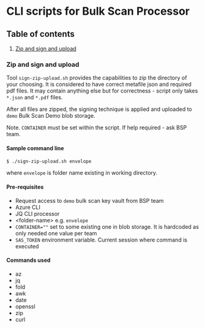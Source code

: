 # CLI scripts for Bulk Scan Processor

## Table of contents

1. [Zip and sign and upload](#zip-and-sign-and-upload)

### Zip and sign and upload

Tool `sign-zip-upload.sh` provides the capabilities to zip the directory of your choosing.
It is considered to have correct metafile json and required pdf files.
It may contain anything else but for correctness - script only takes `*.json` and `*.pdf` files.

After all files are zipped, the signing technique is applied and uploaded to `demo` Bulk Scan Demo blob storage.

Note.
`CONTAINER` must be set within the script.
If help required - ask BSP team.

#### Sample command line

```bash
$ ./sign-zip-upload.sh envelope
```

where `envelope` is folder name existing in working directory.

#### Pre-requisites

- Request access to `demo` bulk scan key vault from BSP team
- Azure CLI
- JQ CLI processor
- &lt;folder-name&gt; e.g. `envelope`
- `CONTAINER=""` set to some existing one in blob storage. It is hardcoded as only needed one value per team
- `SAS_TOKEN` environment variable. Current session where command is executed

#### Commands used

- az
- jq
- fold
- awk
- date
- openssl
- zip
- curl
